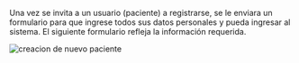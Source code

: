 Una vez se invita a un usuario (paciente) a registrarse, se le enviara un formulario para que ingrese todos sus datos personales y pueda ingresar al sistema. El siguiente formulario refleja la información requerida. 

![creacion de nuevo paciente](https://s3-us-west-2.amazonaws.com/andarwiki/creacion+de+contacto+paciente.jpg)